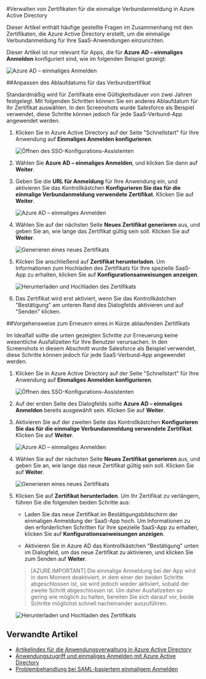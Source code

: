 <properties
	pageTitle="Verwalten von Verbundzertifikaten in Azure AD | Microsoft Azure"
	description="Erfahren Sie, wie Sie das Ablaufdatum für Verbundzertifikate anpassen und Zertifikate erneuern, die in Kürze ablaufen."
	services="active-directory"
	documentationCenter=""
	authors="liviodlc"
	manager="stevenpo"
	editor=""/>

<tags
	ms.service="active-directory"
	ms.workload="identity"
	ms.tgt_pltfrm="na"
	ms.devlang="na"
	ms.topic="article"
	ms.date="02/09/2016"
	ms.author="liviodlc"/>

#Verwalten von Zertifikaten für die einmalige Verbundanmeldung in Azure Active Directory

Dieser Artikel enthält häufige gestellte Fragen im Zusammenhang mit den Zertifikaten, die Azure Active Directory erstellt, um die einmalige Verbundanmeldung für Ihre SaaS-Anwendungen einzurichten.

Dieser Artikel ist nur relevant für Apps, die für **Azure AD – einmaliges Anmelden** konfiguriert sind, wie im folgenden Beispiel gezeigt:

![Azure AD – einmaliges Anmelden](./media/active-directory-sso-certs/fed-sso.PNG)

##Anpassen des Ablaufdatums für das Verbundzertifikat

Standardmäßig wird für Zertifikate eine Gültigkeitsdauer von zwei Jahren festgelegt. Mit folgenden Schritten können Sie ein anderes Ablaufdatum für Ihr Zertifikat auswählen. In den Screenshots wurde Salesforce als Beispiel verwendet, diese Schritte können jedoch für jede SaaS-Verbund-App angewendet werden.

1. Klicken Sie in Azure Active Directory auf der Seite "Schnellstart" für Ihre Anwendung auf **Einmaliges Anmelden konfigurieren**.

	![Öffnen des SSO-Konfigurations-Assistenten](./media/active-directory-sso-certs/config-sso.png)

2. Wählen Sie **Azure AD – einmaliges Anmelden**, und klicken Sie dann auf **Weiter**.

3. Geben Sie die **URL für Anmeldung** für Ihre Anwendung ein, und aktivieren Sie das Kontrollkästchen **Konfigurieren Sie das für die einmalige Verbundanmeldung verwendete Zertifikat**. Klicken Sie auf **Weiter**.

	![Azure AD – einmaliges Anmelden](./media/active-directory-sso-certs/new-app-config-sso.PNG)

4. Wählen Sie auf der nächsten Seite **Neues Zertifikat generieren** aus, und geben Sie an, wie lange das Zertifikat gültig sein soll. Klicken Sie auf **Weiter**.

	![Generieren eines neues Zertifikats](./media/active-directory-sso-certs/new-app-config-cert.PNG)

5. Klicken Sie anschließend auf **Zertifikat herunterladen**. Um Informationen zum Hochladen des Zertifikats für Ihre spezielle SaaS-App zu erhalten, klicken Sie auf **Konfigurationsanweisungen anzeigen**.

	![Herunterladen und Hochladen des Zertifikats](./media/active-directory-sso-certs/new-app-config-app.PNG)

6. Das Zertifikat wird erst aktiviert, wenn Sie das Kontrollkästchen "Bestätigung" am unteren Rand des Dialogfelds aktivieren und auf "Senden" klicken.

##Vorgehensweise zum Erneuern eines in Kürze ablaufenden Zertifikats

Im Idealfall sollte die unten gezeigten Schritte zur Erneuerung keine wesentliche Ausfallzeiten für Ihre Benutzer verursachen. In den Screenshots in diesem Abschnitt wurde Salesforce als Beispiel verwendet, diese Schritte können jedoch für jede SaaS-Verbund-App angewendet werden.

1. Klicken Sie in Azure Active Directory auf der Seite "Schnellstart" für Ihre Anwendung auf **Einmaliges Anmelden konfigurieren**.

	![Öffnen des SSO-Konfigurations-Assistenten](./media/active-directory-sso-certs/renew-sso-button.PNG)

2. Auf der ersten Seite des Dialogfelds sollte **Azure AD – einmaliges Anmelden** bereits ausgewählt sein. Klicken Sie auf **Weiter**.

3. Aktivieren Sie auf der zweiten Seite das Kontrollkästchen **Konfigurieren Sie das für die einmalige Verbundanmeldung verwendete Zertifikat**. Klicken Sie auf **Weiter**.

	![Azure AD – einmaliges Anmelden](./media/active-directory-sso-certs/renew-config-sso.PNG)

4. Wählen Sie auf der nächsten Seite **Neues Zertifikat generieren** aus, und geben Sie an, wie lange das neue Zertifikat gültig sein soll. Klicken Sie auf **Weiter**.

	![Generieren eines neues Zertifikats](./media/active-directory-sso-certs/new-app-config-cert.PNG)

5. Klicken Sie auf **Zertifikat herunterladen**. Um Ihr Zertifikat zu verlängern, führen Sie die folgenden beiden Schritte aus:

	- Laden Sie das neue Zertifikat im Bestätigungsbildschirm der einmaligen Anmeldung der SaaS-App hoch. Um Informationen zu den erforderlichen Schritten für Ihre spezielle SaaS-App zu erhalten, klicken Sie auf **Konfigurationsanweisungen anzeigen**.

	- Aktivieren Sie in Azure AD das Kontrollkästchen "Bestätigung" unten im Dialogfeld, um das neue Zertifikat zu aktivieren, und klicken Sie zum Senden auf **Weiter**.

	> [AZURE.IMPORTANT] Die einmalige Anmeldung bei der App wird in dem Moment deaktiviert, in dem einer der beiden Schritte abgeschlossen ist, sie wird jedoch wieder aktiviert, sobald der zweite Schritt abgeschlossen ist. Um daher Ausfallzeiten so gering wie möglich zu halten, bereiten Sie sich darauf vor, beide Schritte möglichst schnell nacheinander auszuführen.

	![Herunterladen und Hochladen des Zertifikats](./media/active-directory-sso-certs/renew-config-app.PNG)

## Verwandte Artikel

- [Artikelindex für die Anwendungsverwaltung in Azure Active Directory](active-directory-apps-index.md)
- [Anwendungszugriff und einmaliges Anmelden mit Azure Active Directory](active-directory-appssoaccess-whatis.md)
- [Problembehandlung bei SAML-basiertem einmaligem Anmelden](active-directory-saml-debugging.md)

<!---HONumber=AcomDC_0211_2016-->